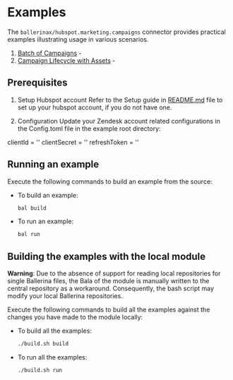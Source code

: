 # Examples

The `ballerinax/hubspot.marketing.campaigns` connector provides practical examples illustrating usage in various scenarios.

1. [Batch of Campaigns](./batch_of_campaigns/) - 
2. [Campaign Lifecycle with Assets](./campaign_lifecycle_with_assets/) -

## Prerequisites

1. Setup Hubspot account
Refer to the Setup guide in [README.md](README.md) file to set up your hubspot account, if you do not have one.

2. Configuration
Update your Zendesk account related configurations in the Config.toml file in the example root directory:

clientId = ''
clientSecret = ''
refreshToken = ''

## Running an example

Execute the following commands to build an example from the source:

* To build an example:

    ```bash
    bal build
    ```

* To run an example:

    ```bash
    bal run
    ```

## Building the examples with the local module

**Warning**: Due to the absence of support for reading local repositories for single Ballerina files, the Bala of the module is manually written to the central repository as a workaround. Consequently, the bash script may modify your local Ballerina repositories.

Execute the following commands to build all the examples against the changes you have made to the module locally:

* To build all the examples:

    ```bash
    ./build.sh build
    ```

* To run all the examples:

    ```bash
    ./build.sh run
    ```
